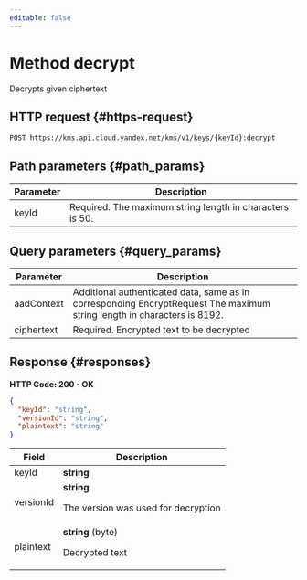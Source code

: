 ```yaml
---
editable: false
---
```


# Method decrypt
Decrypts given ciphertext
 

 
## HTTP request {#https-request}
```
POST https://kms.api.cloud.yandex.net/kms/v1/keys/{keyId}:decrypt
```
 
## Path parameters {#path_params}
 
Parameter | Description
--- | ---
keyId | Required. The maximum string length in characters is 50.
 
## Query parameters {#query_params}
 
Parameter | Description
--- | ---
aadContext | Additional authenticated data, same as in corresponding EncryptRequest  The maximum string length in characters is 8192.
ciphertext | Required. Encrypted text to be decrypted
 
## Response {#responses}
**HTTP Code: 200 - OK**

```json 
{
  "keyId": "string",
  "versionId": "string",
  "plaintext": "string"
}
```

 
Field | Description
--- | ---
keyId | **string**<br>
versionId | **string**<br><p>The version was used for decryption</p> 
plaintext | **string** (byte)<br><p>Decrypted text</p> 